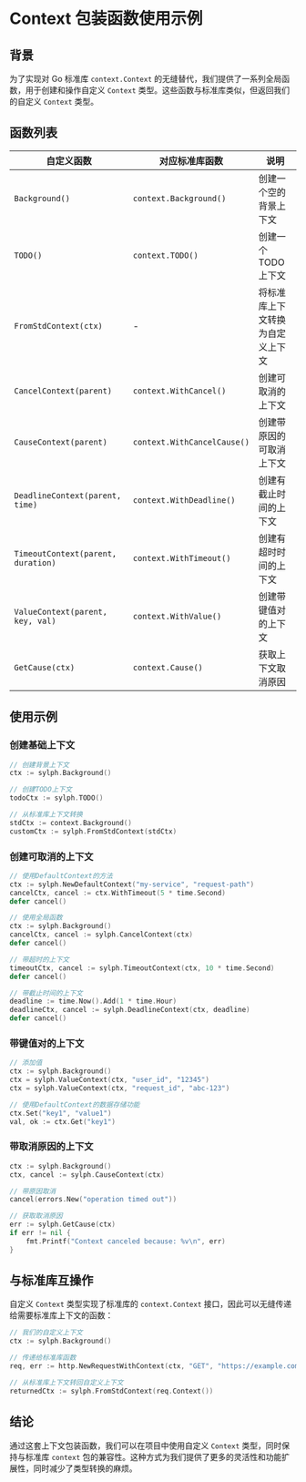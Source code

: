 # Context 包装函数使用示例

## 背景

为了实现对 Go 标准库 `context.Context` 的无缝替代，我们提供了一系列全局函数，用于创建和操作自定义 `Context` 类型。这些函数与标准库类似，但返回我们的自定义 `Context` 类型。

## 函数列表

| 自定义函数 | 对应标准库函数 | 说明 |
|------------|----------------|------|
| `Background()` | `context.Background()` | 创建一个空的背景上下文 |
| `TODO()` | `context.TODO()` | 创建一个TODO上下文 |
| `FromStdContext(ctx)` | - | 将标准库上下文转换为自定义上下文 |
| `CancelContext(parent)` | `context.WithCancel()` | 创建可取消的上下文 |
| `CauseContext(parent)` | `context.WithCancelCause()` | 创建带原因的可取消上下文 |
| `DeadlineContext(parent, time)` | `context.WithDeadline()` | 创建有截止时间的上下文 |
| `TimeoutContext(parent, duration)` | `context.WithTimeout()` | 创建有超时时间的上下文 |
| `ValueContext(parent, key, val)` | `context.WithValue()` | 创建带键值对的上下文 |
| `GetCause(ctx)` | `context.Cause()` | 获取上下文取消原因 |

## 使用示例

### 创建基础上下文

```go
// 创建背景上下文
ctx := sylph.Background()

// 创建TODO上下文
todoCtx := sylph.TODO()

// 从标准库上下文转换
stdCtx := context.Background()
customCtx := sylph.FromStdContext(stdCtx)
```

### 创建可取消的上下文

```go
// 使用DefaultContext的方法
ctx := sylph.NewDefaultContext("my-service", "request-path")
cancelCtx, cancel := ctx.WithTimeout(5 * time.Second)
defer cancel()

// 使用全局函数
ctx := sylph.Background()
cancelCtx, cancel := sylph.CancelContext(ctx)
defer cancel()

// 带超时的上下文
timeoutCtx, cancel := sylph.TimeoutContext(ctx, 10 * time.Second)
defer cancel()

// 带截止时间的上下文
deadline := time.Now().Add(1 * time.Hour)
deadlineCtx, cancel := sylph.DeadlineContext(ctx, deadline)
defer cancel()
```

### 带键值对的上下文

```go
// 添加值
ctx := sylph.Background()
ctx = sylph.ValueContext(ctx, "user_id", "12345")
ctx = sylph.ValueContext(ctx, "request_id", "abc-123")

// 使用DefaultContext的数据存储功能
ctx.Set("key1", "value1")
val, ok := ctx.Get("key1")
```

### 带取消原因的上下文

```go
ctx := sylph.Background()
ctx, cancel := sylph.CauseContext(ctx)

// 带原因取消
cancel(errors.New("operation timed out"))

// 获取取消原因
err := sylph.GetCause(ctx)
if err != nil {
    fmt.Printf("Context canceled because: %v\n", err)
}
```

## 与标准库互操作

自定义 `Context` 类型实现了标准库的 `context.Context` 接口，因此可以无缝传递给需要标准库上下文的函数：

```go
// 我们的自定义上下文
ctx := sylph.Background()

// 传递给标准库函数
req, err := http.NewRequestWithContext(ctx, "GET", "https://example.com", nil)

// 从标准库上下文转回自定义上下文
returnedCtx := sylph.FromStdContext(req.Context())
```

## 结论

通过这套上下文包装函数，我们可以在项目中使用自定义 `Context` 类型，同时保持与标准库 `context` 包的兼容性。这种方式为我们提供了更多的灵活性和功能扩展性，同时减少了类型转换的麻烦。 